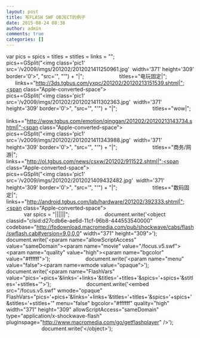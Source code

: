 ```yaml
---
layout: post
title: 写FLASH SWF OBJECT的例子
date: 2015-08-24 08:38
author: admin
comments: true
categories: []
---
```

var pics = spics = titles = stitles = links = "";<span class="Apple-converted-space">                                                </span>pics+=GSplit("&lt;img class='pic1' src='/v2009/imgs/201202/2012021411250961.jpg'<span class="Apple-converted-space">  </span>width='371' height='309' border='0'&gt;", "src='", "'") + "|";<span class="Apple-converted-space">                        </span>titles+="电玩固定|";<span class="Apple-converted-space">                        </span>links+="http://3ds.tgbus.com/yxpc/201202/20120213151539.shtml|";<span class="Apple-converted-space">                                                </span>pics+=GSplit("&lt;img class='pic1' src='/v2009/imgs/201202/2012021411302363.jpg'<span class="Apple-converted-space">  </span>width='371' height='309' border='0'&gt;", "src='", "'") + "|";<span class="Apple-converted-space">                        </span>titles+="wow|";<span class="Apple-converted-space">                        </span>links+="http://wow.tgbus.com/emotion/qinggan/201202/20120213143734.shtml|";<span class="Apple-converted-space">                                                </span>pics+=GSplit("&lt;img class='pic1' src='/v2009/imgs/201202/2012021411343988.jpg'<span class="Apple-converted-space">  </span>width='371' height='309' border='0'&gt;", "src='", "'") + "|";<span class="Apple-converted-space">                        </span>titles+="商务/网游|";<span class="Apple-converted-space">                        </span>links+="http://ol.tgbus.com/news/csxw/201202/911522.shtml|";<span class="Apple-converted-space">                                                </span>pics+=GSplit("&lt;img class='pic1' src='/v2009/imgs/201202/2012021409432482.jpg'<span class="Apple-converted-space">  </span>width='371' height='309' border='0'&gt;", "src='", "'") + "|";<span class="Apple-converted-space">                        </span>titles+="数码固定|";<span class="Apple-converted-space">                        </span>links+="http://android.tgbus.com/lab/hardware/201202/392333.shtml|";<span class="Apple-converted-space">                                                                        </span>var spics = "||||||";<span class="Apple-converted-space">                        </span>document.write('&lt;object classid="clsid:d27cdb6e-ae6d-11cf-96b8-444553540000" codebase="http://fpdownload.macromedia.com/pub/shockwave/cabs/flash/swflash.cab#version=9,0,0,0" width="371" height="309"&gt;');<span class="Apple-converted-space">                        </span>document.write('&lt;param name="allowScriptAccess" value="sameDomain"&gt;&lt;param name="movie" value="/focus.v5.swf"&gt;&lt;param name="quality" value="high"&gt;&lt;param name="bgcolor" value="#ffffff"&gt;');<span class="Apple-converted-space">                        </span>document.write('&lt;param name="menu" value="false"&gt;&lt;param name=wmode value="opaque"&gt;');<span class="Apple-converted-space">                        </span>document.write('&lt;param name="FlashVars" value="pics='+pics+'&amp;links='+links+'&amp;titles='+titles+'&amp;spics='+spics+'&amp;stitles='+stitles+'"&gt;');<span class="Apple-converted-space">                        </span>document.write('&lt;embed src="/focus.v5.swf" wmode="opaque" FlashVars="pics='+pics+'&amp;links='+links+'&amp;titles='+titles+'&amp;spics='+spics+'&amp;stitles='+stitles+'" menu="false" bgcolor="#ffffff" quality="high" width="371" height="309" allowScriptAccess="sameDomain" type="application/x-shockwave-flash" pluginspage="http://www.macromedia.com/go/getflashplayer" /&gt;');<span class="Apple-converted-space">                                      </span>document.write('&lt;/object&gt;');
